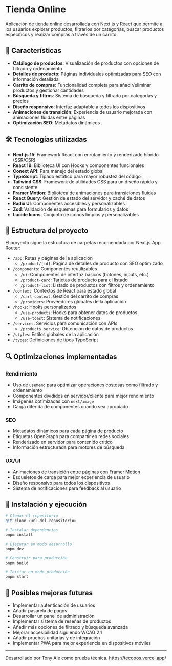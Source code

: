 # Tienda Online

Aplicación de tienda online desarrollada con Next.js y React que permite a los usuarios explorar productos, filtrarlos por categorías, buscar productos específicos y realizar compras a través de un carrito.

## 🚀 Características

- **Catálogo de productos**: Visualización de productos con opciones de filtrado y ordenamiento
- **Detalles de producto**: Páginas individuales optimizadas para SEO con información detallada
- **Carrito de compras**: Funcionalidad completa para añadir/eliminar productos y gestionar cantidades
- **Búsqueda y filtros**: Sistema de búsqueda y filtrado por categorías y precios
- **Diseño responsivo**: Interfaz adaptable a todos los dispositivos
- **Animaciones de transición**: Experiencia de usuario mejorada con animaciones fluidas entre páginas
- **Optimización SEO**: Metadatos dinámicos .

## 🛠️ Tecnologías utilizadas

- **Next.js 15**: Framework React con enrutamiento y renderizado híbrido (SSR/CSR)
- **React 19**: Biblioteca UI con Hooks y componentes funcionales
- **Conext API**: Para manejo del estado global
- **TypeScript**: Tipado estático para mayor robustez del código
- **Tailwind CSS**: Framework de utilidades CSS para un diseño rápido y consistente
- **Framer Motion**: Biblioteca de animaciones para transiciones fluidas
- **React Query**: Gestión de estado del servidor y caché de datos
- **Radix UI**: Componentes accesibles y personalizables
- **Zod**: Validación de esquemas para formularios y datos
- **Lucide Icons**: Conjunto de iconos limpios y personalizables

## 📂 Estructura del proyecto

El proyecto sigue la estructura de carpetas recomendada por Next.js App Router:

- `/app`: Rutas y páginas de la aplicación
  - `/product/[id]`: Página de detalles de producto con SEO optimizado
- `/components`: Componentes reutilizables
  - `/ui`: Componentes de interfaz básicos (botones, inputs, etc.)
  - `/product-card`: Tarjetas de producto para el listado
  - `/product-list`: Listado de productos con filtros y ordenamiento
- `/context`: Contextos de React para estado global
  - `/cart-context`: Gestión del carrito de compras
  - `/providers`: Proveedores globales de la aplicación
- `/hooks`: Hooks personalizados
  - `/use-products`: Hooks para obtener datos de productos
  - `/use-toast`: Sistema de notificaciones
- `/services`: Servicios para comunicación con APIs
  - `/products.service`: Obtención de datos de productos
- `/styles`: Estilos globales de la aplicación
- `/types`: Definiciones de tipos TypeScript

## 🔍 Optimizaciones implementadas

### Rendimiento
- Uso de `useMemo` para optimizar operaciones costosas como filtrado y ordenamiento
- Componentes divididos en servidor/cliente para mejor rendimiento
- Imágenes optimizadas con `next/image`
- Carga diferida de componentes cuando sea apropiado

### SEO
- Metadatos dinámicos para cada página de producto
- Etiquetas OpenGraph para compartir en redes sociales
- Renderizado en servidor para contenido crítico
- Información estructurada para motores de búsqueda

### UX/UI
- Animaciones de transición entre páginas con Framer Motion
- Esqueletos de carga para mejor experiencia de usuario
- Diseño responsivo para todos los dispositivos
- Sistema de notificaciones para feedback al usuario

## 🚀 Instalación y ejecución

```bash
# Clonar el repositorio
git clone <url-del-repositorio>

# Instalar dependencias
pnpm install

# Ejecutar en modo desarrollo
pnpm dev

# Construir para producción
pnpm build

# Iniciar en modo producción
pnpm start
```

## 🧪 Posibles mejoras futuras

- Implementar autenticación de usuarios
- Añadir pasarela de pagos
- Desarrollar un panel de administración
- Implementar sistema de reseñas de productos
- Añadir más opciones de filtrado y búsqueda avanzada
- Mejorar accesibilidad siguiendo WCAG 2.1
- Añadir pruebas unitarias y de integración
- Implementar PWA para mejor experiencia en dispositivos móviles

---

Desarrollado por Tony Ale como prueba técnica. 
<a>https://tecopos.vercel.app/</a>